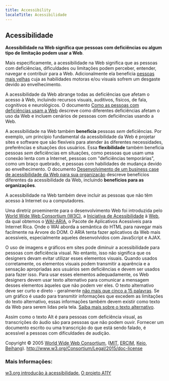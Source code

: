 ```yaml
---
title: Accessibility
localeTitle: Acessibilidade
---
```

## Acessibilidade

**Acessibilidade na Web significa que pessoas com deficiências ou algum tipo de limitação podem usar a Web**.

Mais especificamente, a acessibilidade na Web significa que as pessoas com deficiências, dificuldades ou limitações podem perceber, entender, navegar e contribuir para a Web. Adicionalmente ela beneficia [pessoas mais velhas](https://www.w3.org/WAI/bcase/soc.html#of) cuja as habilidades motoras e/ou visuais sofrem um desgaste devido ao envelhecimento.

A acessibilidade da Web abrange todas as deficiências que afetam o acesso à Web, incluindo recursos visuais, auditivos, físicos, de fala, cognitivos e neurológicos. O documento [Como as pessoas com deficiências usam a Web](http://www.w3.org/WAI/intro/people-use-web/Overview.html) descreve como diferentes deficiências afetam o uso da Web e incluem cenários de pessoas com deficiências usando a Web.

A acessibilidade na Web também **beneficia** pessoas _sem_ deficiências. Por exemplo, um princípio fundamental da acessibilidade da Web é projetar sites e software que são flexíveis para atender às diferentes necessidades, preferências e situações dos usuários. Essa **flexibilidade** também beneficia pessoas _sem_ deficiências em situações, como pessoas que usam uma conexão lenta com a Internet, pessoas com "deficiências temporárias", como um braço quebrado, e pessoas com habilidades de mudança devido ao envelhecimento. O documento [Desenvolvimento de um business case de acessibilidade da Web para sua organização](https://www.w3.org/WAI/bcase/Overview) descreve benefícios diferentes da acessibilidade da Web, incluindo **benefícios para as organizações**.

A acessibilidade na Web também deve incluir as pessoas que não têm acesso à Internet ou a computadores.

Uma diretriz proeminente para o desenvolvimento Web foi introduzida pelo [World Wide Web Consortium (W3C)](https://www.w3.org/), a [Iniciativa de Acessibilidade](https://www.w3.org/WAI/) à [Web](https://www.w3.org/WAI/), da qual obtemos o [WAI-ARIA](https://developer.mozilla.org/en-US/docs/Learn/Accessibility/WAI-ARIA_basics), o Pacote de Aplicativos Acessíveis para Internet Rica. Onde o WAI aborda a semântica do HTML para navegar mais facilmente na Árvore do DOM. O ARIA tenta fazer aplicativos da Web mais acessíveis, especialmente aqueles desenvolvidos com JavaScript e AJAX.

O uso de imagens e gráficos em sites pode diminuir a acessibilidade para pessoas com deficiência visual. No entanto, isso não significa que os designers devam evitar utilizar esses elementos visuais. Quando usados corretamente, os elementos visuais podem transmitir a aparência e a sensação apropriadas aos usuários sem deficiências e devem ser usados para fazer isso. Para usar esses elementos adequadamente, os Web designers devem usar texto alternativo para comunicar a mensagem desses elementos àqueles que não podem ver eles. O texto alternativo deve ser curto e direto - geralmente [não mais que cinco a 15 palavras](https://www.thoughtco.com/writing-great-alt-text-3466185). Se um gráfico é usado para transmitir informações que excedem as limitações do texto alternativo, essas informações também devem existir como texto da Web para serem lidas pela tela. [Saiba mais sobre o texto alternativo](https://webaim.org/techniques/alttext/).

Assim como o texto Alt é para pessoas com deficiência visual, as transcrições do áudio são para pessoas que não podem ouvir. Fornecer um documento escrito ou uma transcrição do que está sendo falado, é acessível a pessoas com dificuldades de audição.

Copyright © 2005 [World Wide Web Consortium](http://www.w3.org), ([MIT](http://www.csail.mit.edu/), [ERCIM](http://www.ercim.org), [Keio](http://www.keio.ac.jp), [Beihang](http://ev.buaa.edu.cn)). http://www.w3.org/Consortium/Legal/2015/doc-license

### Mais Informações:

[w3.org introdução à acessibilidade.](https://www.w3.org/WAI/intro/accessibility.php) [O projeto A11Y](http://a11yproject.com/)
